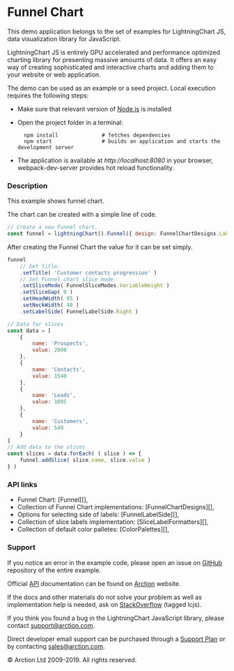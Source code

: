 # Funnel Chart

This demo application belongs to the set of examples for LightningChart JS, data visualization library for JavaScript.

LightningChart JS is entirely GPU accelerated and performance optimized charting library for presenting massive amounts of data. It offers an easy way of creating sophisticated and interactive charts and adding them to your website or web application.

The demo can be used as an example or a seed project. Local execution requires the following steps:

- Make sure that relevant version of [Node.js](https://nodejs.org/en/download/) is installed
- Open the project folder in a terminal:

        npm install              # fetches dependencies
        npm start                # builds an application and starts the development server

- The application is available at *http://localhost:8080* in your browser, webpack-dev-server provides hot reload functionality.

### Description

This example shows funnel chart.

The chart can be created with a simple line of code.

```javascript
// Create a new Funnel chart.
const funnel = lightningChart().Funnel({ design: FunnelChartDesigns.LabelsOnSides })
```

After creating the Funnel Chart the value for it can be set simply.

```javascript
funnel
    // Set title.
    .setTitle( 'Customer contacts progression' )
    // Set Funnel chart slice mode.
    .setSliceMode( FunnelSliceModes.VariableHeight )
    .setSliceGap( 0 )
    .setHeadWidth( 95 )
    .setNeckWidth( 40 )
    .setLabelSide( FunnelLabelSide.Right )

// Data for slices
const data = [
    {
        name: 'Prospects',
        value: 2000
    },
    {
        name: 'Contacts',
        value: 1540
    },
    {
        name: 'Leads',
        value: 1095
    },
    {
        name: 'Customers',
        value: 549
    }
]
// Add data to the slices
const slices = data.forEach( ( slice ) => {
    funnel.addSlice( slice.name, slice.value )
} )
```

### API links

* Funnel Chart: [Funnel][],
* Collection of Funnel Chart implementations: [FunnelChartDesigns][],
* Options for selecting side of labels: [FunnelLabelSide][],
* Collection of slice labels implementation: [SliceLabelFormatters][],
* Collection of default color palletes: [ColorPalettes][],

### Support

If you notice an error in the example code, please open an issue on [GitHub][0] repository of the entire example.

Official [API][1] documentation can be found on [Arction][2] website.

If the docs and other materials do not solve your problem as well as implementation help is needed, ask on [StackOverflow][3] (tagged lcjs).

If you think you found a bug in the LightningChart JavaScript library, please contact support@arction.com.

Direct developer email support can be purchased through a [Support Plan][4] or by contacting sales@arction.com.

© Arction Ltd 2009-2019. All rights reserved.

[0]: https://github.com/Arction/
[1]: https://www.arction.com/lightningchart-js-api-documentation/
[2]: https://arction.com
[3]: https://stackoverflow.com/questions/tagged/lcjs?sort=newest
[4]: https://www.arction.com/support-services/
